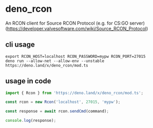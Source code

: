 # deno_rcon

An RCON client for Source RCON Protocol (e.g. for CS:GO server) (https://developer.valvesoftware.com/wiki/Source_RCON_Protocol)

## cli usage

```
export RCON_HOST=localhost RCON_PASSWORD=mypw RCON_PORT=27015
deno run --allow-net --allow-env --unstable https://deno.land/x/deno_rcon/mod.ts
```

## usage in code

```typescript
import { Rcon } from 'https://deno.land/x/deno_rcon/mod.ts';

const rcon = new Rcon('localhost', 27015, 'mypw');

const response = await rcon.sendCmd(command);

console.log(response);

```
